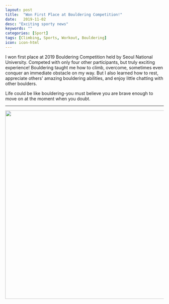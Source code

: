 ```yaml
---
layout: post
title:  "Won First Place at Bouldering Competition!"
date:   2019-11-02
desc: "Exciting sporty news"
keywords: ""
categories: [Sport]
tags: [Climbing, Sports, Workout, Bouldering]
icon: icon-html
---
```

I won first place at 2019 Bouldering Competition held by Seoul National University.
Competed with only four other participants, but truly exciting experience!
Bouldering taught me how to climb, overcome, sometimes even conquer an immediate obstacle on my way. But I also learned how to rest, appreciate others' amazing bouldering abilities, and enjoy little chatting with other boulders. 

Life could be like bouldering-you must believe you are brave enough to move on at the moment when you doubt.

---
<p align="center">
  <img width="600" heigth="400" src="https://user-images.githubusercontent.com/44596787/68458838-10710f80-0247-11ea-96dc-dc0e0331bb43.jpeg">
</p>